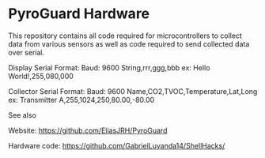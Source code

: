 # PyroGuard Hardware

This repository contains all code required for microcontrollers to collect data from various sensors as well as code required to send collected data over serial.

Display Serial Format:
	Baud: 9600
	String,rrr,ggg,bbb
	ex: Hello World!,255,080,000

Collector Serial Format:
	Baud: 9600
	Name,CO2,TVOC,Temperature,Lat,Long
	ex: Transmitter A,255,1024,250,80.00,-80.00

 
See also

Website: https://github.com/EliasJRH/PyroGuard

Hardware code: https://github.com/GabrielLuyanda14/ShellHacks/
